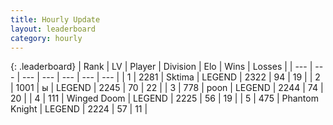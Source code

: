 ```yaml
---
title: Hourly Update
layout: leaderboard
category: hourly
---
```


{: .leaderboard}
| Rank | LV | Player | Division | Elo | Wins | Losses |
| --- | --- | --- | --- | --- | --- | --- |
| <span data-change="0">1</span> | 2281 | <span title="ID: 353063">Sktima</span> | LEGEND | <span data-change="0">2322</span> | <span data-change="0">94</span> | <span data-change="0">19</span> |
| <span data-change="0">2</span> | 1001 | <span title="ID: 402846">ы</span> | LEGEND | <span data-change="0">2245</span> | <span data-change="0">70</span> | <span data-change="0">22</span> |
| <span data-change="0">3</span> | 778 | <span title="ID: 540690">poon</span> | LEGEND | <span data-change="0">2244</span> | <span data-change="0">74</span> | <span data-change="0">20</span> |
| <span data-change="0">4</span> | 111 | <span title="ID: 744396">Winged Doom</span> | LEGEND | <span data-change="0">2225</span> | <span data-change="0">56</span> | <span data-change="0">19</span> |
| <span data-change="0">5</span> | 475 | <span title="ID: 742939">Phantom Knight</span> | LEGEND | <span data-change="0">2224</span> | <span data-change="0">57</span> | <span data-change="0">11</span> |